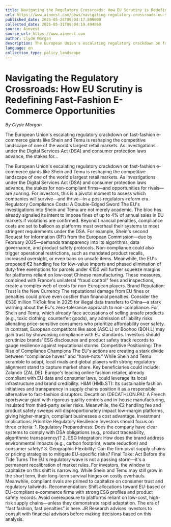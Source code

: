 ```yaml
---
title: Navigating the Regulatory Crossroads: How EU Scrutiny is Redefining Fast-Fashion E-Commerce Opportunities
url: https://www.ainvest.com/news/navigating-regulatory-crossroads-eu-scrutiny-redefining-fast-fashion-commerce-opportunities-2505/
published_date: 2025-05-24T09:04:17.899000
collected_date: 2025-05-31T09:04:19.494860
source: Ainvest
source_url: https://www.ainvest.com
author: Clyde Morgan
description: The European Union's escalating regulatory crackdown on fast-fashion e-commerce giants like Shein and Temu is reshaping the competitive landscape of one of the world's largest retail markets. As investigations under the Digital Services Act (DSA) and consumer protection laws advance, the stakes for...
language: en
collection_type: policy_landscape
---
```


# Navigating the Regulatory Crossroads: How EU Scrutiny is Redefining Fast-Fashion E-Commerce Opportunities

*By Clyde Morgan*

The European Union's escalating regulatory crackdown on fast-fashion e-commerce giants like Shein and Temu is reshaping the competitive landscape of one of the world's largest retail markets. As investigations under the Digital Services Act (DSA) and consumer protection laws advance, the stakes for...

The European Union's escalating regulatory crackdown on fast-fashion e-commerce giants like Shein and Temu is reshaping the competitive landscape of one of the world's largest retail markets. As investigations under the Digital Services Act (DSA) and consumer protection laws advance, the stakes for non-compliant firms—and opportunities for rivals—are soaring. For investors, this is a pivotal moment to assess which companies will survive—and thrive—in a post-regulatory-reform era. Regulatory Compliance Costs: A Double-Edged Sword The EU's investigations into Shein and Temu are not merely academic. The bloc has already signaled its intent to impose fines of up to 4% of annual sales in EU markets if violations are confirmed. Beyond financial penalties, compliance costs are set to balloon as platforms must overhaul their systems to meet stringent requirements under the DSA. For example, Shein's second Request for Information (RFI) from the European Commission—due by February 2025—demands transparency into its algorithms, data governance, and product safety protocols. Non-compliance could also trigger operational restrictions, such as mandated product recalls, increased oversight, or even bans on unsafe items. Meanwhile, the EU's proposed €2 handling fee for low-value imports and phased elimination of duty-free exemptions for parcels under €150 will further squeeze margins for platforms reliant on low-cost Chinese manufacturing. These measures, combined with France's unilateral “fraud control” fees and inspections, create a complex web of costs for non-European players. Brand Reputation: Trust is the New Currency The reputational damage from EU fines or penalties could prove even costlier than financial penalties. Consider the €530 million TikTok fine in 2025 for illegal data transfers to China—a stark warning about the EU's zero-tolerance approach to non-compliance. For Shein and Temu, which already face accusations of selling unsafe products (e.g., toxic clothing, counterfeit goods), any admission of liability risks alienating price-sensitive consumers who prioritize affordability over safety. In contrast, European competitors like asos (ASC.L) or Boohoo (BOH.L) may gain trust by showcasing compliance with EU standards. Investors should scrutinize brands' ESG disclosures and product safety track records to gauge resilience against reputational storms. Competitive Positioning: The Rise of Compliance Champions The EU's actions are creating a stark divide between “compliance haves” and “have-nots.” While Shein and Temu scramble to adapt, local rivals and global players with strong regulatory alignment stand to capture market share. Key beneficiaries could include: Zalando (ZAL.DE): Europe's leading online fashion retailer, already compliant with EU data and consumer laws, could leverage its local infrastructure and brand credibility. H&amp;M (HMb.ST): Its sustainable fashion initiatives and transparency in supply chains position it as a responsible alternative to fast-fashion disruptors. Decathlon (DECATHLON.PA): A French sportswear giant with rigorous quality controls and in-house manufacturing, insulated from third-party seller risks. Meanwhile, the €2 handling fee and product safety sweeps will disproportionately impact low-margin platforms, giving higher-margin, compliant businesses a cost advantage. Investment Implications: Prioritize Regulatory Resilience Investors should focus on three criteria: 1. Regulatory Preparedness: Does the company have clear systems to comply with DSA obligations (e.g., product traceability, algorithmic transparency)? 2. ESG Integration: How does the brand address environmental impacts (e.g., carbon footprint, waste reduction) and consumer safety? 3. Geographic Flexibility: Can the firm pivot supply chains or pricing strategies to mitigate EU-specific risks? Final Take: Act Before the Tide Turns The EU's regulatory wave is not a passing storm—it's a permanent recalibration of market rules. For investors, the window to capitalize on this shift is narrowing. While Shein and Temu may still grow in the short term, their long-term survival hinges on costly overhauls. Meanwhile, compliant rivals are primed to capitalize on consumer trust and regulatory tailwinds. Recommendation: Shift allocations toward EU-based or EU-compliant e-commerce firms with strong ESG profiles and product safety records. Avoid overexposure to platforms reliant on low-cost, high-risk supply chains—unless they demonstrate rapid adaptation. The era of “fast fashion, fast penalties” is here. JR Research advises investors to consult with financial advisors before making decisions based on this analysis.
